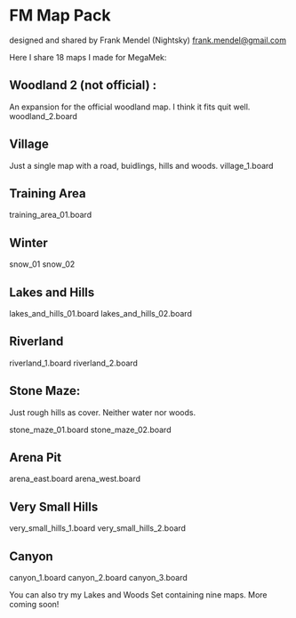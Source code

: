 # FM Map Pack

designed and shared by Frank Mendel (Nightsky)
frank.mendel@gmail.com

Here I share 18 maps I made for MegaMek:

## Woodland 2 (not official) :

An expansion for the official woodland map. I think it fits quit well.
woodland_2.board

## Village

Just a single map with a road, buidlings, hills and woods.
village_1.board

## Training Area

training_area_01.board

## Winter

snow_01
snow_02

## Lakes and Hills

lakes_and_hills_01.board
lakes_and_hills_02.board

## Riverland

riverland_1.board
riverland_2.board

## Stone Maze:

Just rough hills as cover. Neither water nor woods.

stone_maze_01.board
stone_maze_02.board

## Arena Pit

arena_east.board
arena_west.board

## Very Small Hills

very_small_hills_1.board
very_small_hills_2.board

## Canyon

canyon_1.board
canyon_2.board
canyon_3.board

You can also try my Lakes and Woods Set containing nine maps. More coming soon!
